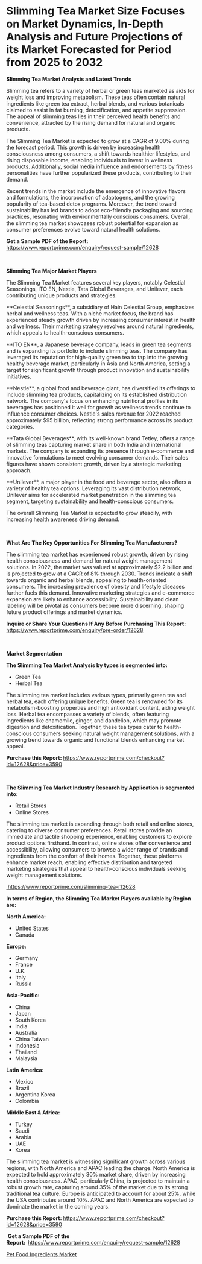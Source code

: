 <p><h1>Slimming Tea Market Size Focuses on Market Dynamics, In-Depth Analysis and Future Projections of its Market Forecasted for Period from 2025 to 2032</h1></p><p><strong>Slimming Tea Market Analysis and Latest Trends</strong></p>
<p><p>Slimming tea refers to a variety of herbal or green teas marketed as aids for weight loss and improving metabolism. These teas often contain natural ingredients like green tea extract, herbal blends, and various botanicals claimed to assist in fat burning, detoxification, and appetite suppression. The appeal of slimming teas lies in their perceived health benefits and convenience, attracted by the rising demand for natural and organic products.</p><p>The Slimming Tea Market is expected to grow at a CAGR of 9.00% during the forecast period. This growth is driven by increasing health consciousness among consumers, a shift towards healthier lifestyles, and rising disposable income, enabling individuals to invest in wellness products. Additionally, social media influence and endorsements by fitness personalities have further popularized these products, contributing to their demand.</p><p>Recent trends in the market include the emergence of innovative flavors and formulations, the incorporation of adaptogens, and the growing popularity of tea-based detox programs. Moreover, the trend toward sustainability has led brands to adopt eco-friendly packaging and sourcing practices, resonating with environmentally conscious consumers. Overall, the slimming tea market showcases robust potential for expansion as consumer preferences evolve toward natural health solutions.</p></p>
<p><strong>Get a Sample PDF of the Report:&nbsp;</strong> <a href="https://www.reportprime.com/enquiry/request-sample/12628?utm_campaign=2951&utm_medium=2&utm_source=Github&utm_content=ia&utm_term=19032025&utm_id=slimming-tea">https://www.reportprime.com/enquiry/request-sample/12628</a></p>
<p>&nbsp;</p>
<p><strong>Slimming Tea Major Market Players</strong></p>
<p><p>The Slimming Tea Market features several key players, notably Celestial Seasonings, ITO EN, Nestle, Tata Global Beverages, and Unilever, each contributing unique products and strategies.</p><p>**Celestial Seasonings**, a subsidiary of Hain Celestial Group, emphasizes herbal and wellness teas. With a niche market focus, the brand has experienced steady growth driven by increasing consumer interest in health and wellness. Their marketing strategy revolves around natural ingredients, which appeals to health-conscious consumers.</p><p>**ITO EN**, a Japanese beverage company, leads in green tea segments and is expanding its portfolio to include slimming teas. The company has leveraged its reputation for high-quality green tea to tap into the growing healthy beverage market, particularly in Asia and North America, setting a target for significant growth through product innovation and sustainability initiatives.</p><p>**Nestle**, a global food and beverage giant, has diversified its offerings to include slimming tea products, capitalizing on its established distribution network. The company's focus on enhancing nutritional profiles in its beverages has positioned it well for growth as wellness trends continue to influence consumer choices. Nestle's sales revenue for 2022 reached approximately $95 billion, reflecting strong performance across its product categories.</p><p>**Tata Global Beverages**, with its well-known brand Tetley, offers a range of slimming teas capturing market share in both India and international markets. The company is expanding its presence through e-commerce and innovative formulations to meet evolving consumer demands. Their sales figures have shown consistent growth, driven by a strategic marketing approach.</p><p>**Unilever**, a major player in the food and beverage sector, also offers a variety of healthy tea options. Leveraging its vast distribution network, Unilever aims for accelerated market penetration in the slimming tea segment, targeting sustainability and health-conscious consumers.</p><p>The overall Slimming Tea Market is expected to grow steadily, with increasing health awareness driving demand.</p></p>
<p>&nbsp;</p>
<p><strong>What Are The Key Opportunities For Slimming Tea Manufacturers?</strong></p>
<p><p>The slimming tea market has experienced robust growth, driven by rising health consciousness and demand for natural weight management solutions. In 2022, the market was valued at approximately $2.2 billion and is projected to grow at a CAGR of 8% through 2030. Trends indicate a shift towards organic and herbal blends, appealing to health-oriented consumers. The increasing prevalence of obesity and lifestyle diseases further fuels this demand. Innovative marketing strategies and e-commerce expansion are likely to enhance accessibility. Sustainability and clean labeling will be pivotal as consumers become more discerning, shaping future product offerings and market dynamics.</p></p>
<p><strong>Inquire or Share Your Questions If Any Before Purchasing This Report:</strong> <a href="https://www.reportprime.com/enquiry/pre-order/12628?utm_campaign=2951&utm_medium=2&utm_source=Github&utm_content=ia&utm_term=19032025&utm_id=slimming-tea">https://www.reportprime.com/enquiry/pre-order/12628</a></p>
<p>&nbsp;</p>
<p><strong>Market Segmentation</strong></p>
<p><strong>The Slimming Tea Market Analysis by types is segmented into:</strong></p>
<p><ul><li>Green Tea</li><li>Herbal Tea</li></ul></p>
<p><p>The slimming tea market includes various types, primarily green tea and herbal tea, each offering unique benefits. Green tea is renowned for its metabolism-boosting properties and high antioxidant content, aiding weight loss. Herbal tea encompasses a variety of blends, often featuring ingredients like chamomile, ginger, and dandelion, which may promote digestion and detoxification. Together, these tea types cater to health-conscious consumers seeking natural weight management solutions, with a growing trend towards organic and functional blends enhancing market appeal.</p></p>
<p><strong>Purchase this Report:&nbsp;</strong><a href="https://www.reportprime.com/checkout?id=12628&price=3590&utm_campaign=2951&utm_medium=2&utm_source=Github&utm_content=ia&utm_term=19032025&utm_id=slimming-tea">https://www.reportprime.com/checkout?id=12628&price=3590</a></p>
<p>&nbsp;</p>
<p><strong>The Slimming Tea Market Industry Research by Application is segmented into:</strong></p>
<p><ul><li>Retail Stores</li><li>Online Stores</li></ul></p>
<p><p>The slimming tea market is expanding through both retail and online stores, catering to diverse consumer preferences. Retail stores provide an immediate and tactile shopping experience, enabling customers to explore product options firsthand. In contrast, online stores offer convenience and accessibility, allowing consumers to browse a wider range of brands and ingredients from the comfort of their homes. Together, these platforms enhance market reach, enabling effective distribution and targeted marketing strategies that appeal to health-conscious individuals seeking weight management solutions.</p></p>
<p><a href="https://www.reportprime.com/slimming-tea-r12628?utm_campaign=2951&utm_medium=2&utm_source=Github&utm_content=ia&utm_term=19032025&utm_id=slimming-tea">&nbsp;https://www.reportprime.com/slimming-tea-r12628</a></p>
<p><strong>In terms of Region, the Slimming Tea Market Players available by Region are:</strong></p>
<p>
    <p> <strong> North America: </strong>
        <ul>
            <li>United States</li>
            <li>Canada</li>
        </ul>
        </p> 
    <p> <strong> Europe: </strong>
        <ul>
            <li>Germany</li>
            <li>France</li>
            <li>U.K.</li>
            <li>Italy</li>
            <li>Russia</li>
        </ul>
        </p> 
    <p> <strong> Asia-Pacific: </strong>
        <ul>
            <li>China</li>
            <li>Japan</li>
            <li>South Korea</li>
            <li>India</li>
            <li>Australia</li>
            <li>China Taiwan</li>
            <li>Indonesia</li>
            <li>Thailand</li>
            <li>Malaysia</li>
        </ul>
        </p> 
    <p> <strong> Latin America: </strong>
        <ul>
            <li>Mexico</li>
            <li>Brazil</li>
            <li>Argentina Korea</li>
            <li>Colombia</li>
        </ul>
        </p> 
    <p> <strong> Middle East & Africa: </strong>
        <ul>
            <li>Turkey</li>
            <li>Saudi</li>
            <li>Arabia</li>
            <li>UAE</li>
            <li>Korea</li>
        </ul>
    </p>
    </p>
<p><p>The slimming tea market is witnessing significant growth across various regions, with North America and APAC leading the charge. North America is expected to hold approximately 30% market share, driven by increasing health consciousness. APAC, particularly China, is projected to maintain a robust growth rate, capturing around 35% of the market due to its strong traditional tea culture. Europe is anticipated to account for about 25%, while the USA contributes around 10%. APAC and North America are expected to dominate the market in the coming years.</p></p>
<p><strong>Purchase this Report: </strong><a href="https://www.reportprime.com/checkout?id=12628&price=3590&utm_campaign=2951&utm_medium=2&utm_source=Github&utm_content=ia&utm_term=19032025&utm_id=slimming-tea">https://www.reportprime.com/checkout?id=12628&price=3590</a></p>
<p>&nbsp;<strong>Get a Sample PDF of the Report:&nbsp;&nbsp;</strong><a href="https://www.reportprime.com/enquiry/request-sample/12628?utm_campaign=2951&utm_medium=2&utm_source=Github&utm_content=ia&utm_term=19032025&utm_id=slimming-tea">https://www.reportprime.com/enquiry/request-sample/12628</a></p>
<p><strong></strong></p>
<p><p><a href="https://github.com/carendesrochers299/Market-Research-Report-List-1/blob/main/pet-food-ingredients-market.md?utm_campaign=2951&utm_medium=2&utm_source=Github&utm_content=ia&utm_term=19032025&utm_id=slimming-tea">Pet Food Ingredients Market</a></p></p>